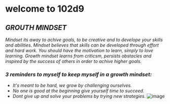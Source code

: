 # welcome to 102d9
## *GROUTH MINDSET*
 *Mindset its away to achive goals, to be creative and to develope your skills and abilities. Mindset believes that skills can be developed through effort and hard work. You should have the motivation to learn, simply to love learning. Growth mindset learns from criticsm, persists obstacles and inspired by the success of others in order to achive higher goals.*
### ***3 reminders to myself to keep myself in a growth mindset:***
 - *It's meant to be hard, we grow by challenging ourselves.*
 - *No one is good at the beginning give yourself time to succeed.*
 - *Dont give up and solve your problems by trying new strategies.*
 ![image](https://static.wixstatic.com/media/15874d_a67cc36e3a074a70bdd7627d0d925762~mv2.png/v1/fit/w_788,h_494,al_c,q_80/file.png)


